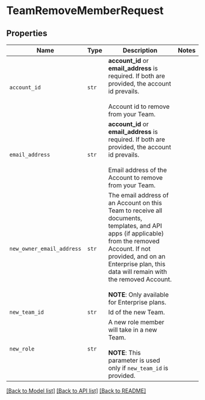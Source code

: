 # TeamRemoveMemberRequest



## Properties

| Name | Type | Description | Notes |
| ---- | ---- | ----------- | ----- |
| `account_id` | ```str``` |  **account_id** or **email_address** is required. If both are provided, the account id prevails.<br><br>Account id to remove from your Team.  |  |
| `email_address` | ```str``` |  **account_id** or **email_address** is required. If both are provided, the account id prevails.<br><br>Email address of the Account to remove from your Team.  |  |
| `new_owner_email_address` | ```str``` |  The email address of an Account on this Team to receive all documents, templates, and API apps (if applicable) from the removed Account. If not provided, and on an Enterprise plan, this data will remain with the removed Account.<br><br>**NOTE**: Only available for Enterprise plans.  |  |
| `new_team_id` | ```str``` |  Id of the new Team.  |  |
| `new_role` | ```str``` |  A new role member will take in a new Team.<br><br>**NOTE**: This parameter is used only if `new_team_id` is provided.  |  |


[[Back to Model list]](../README.md#documentation-for-models) [[Back to API list]](../README.md#documentation-for-api-endpoints) [[Back to README]](../README.md)


